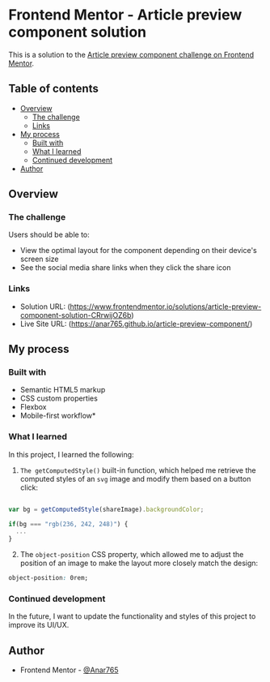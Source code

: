 # Frontend Mentor - Article preview component solution

This is a solution to the [Article preview component challenge on Frontend Mentor](https://www.frontendmentor.io/challenges/article-preview-component-dYBN_pYFT).

## Table of contents

- [Overview](#overview)
  - [The challenge](#the-challenge)
  - [Links](#links)
- [My process](#my-process)
  - [Built with](#built-with)
  - [What I learned](#what-i-learned)
  - [Continued development](#continued-development)
- [Author](#author)

## Overview

### The challenge

Users should be able to:

- View the optimal layout for the component depending on their device's screen size
- See the social media share links when they click the share icon

### Links

- Solution URL: (https://www.frontendmentor.io/solutions/article-preview-component-solution-CRrwijOZ6b)
- Live Site URL: (https://anar765.github.io/article-preview-component/)

## My process

### Built with

- Semantic HTML5 markup
- CSS custom properties
- Flexbox
- Mobile-first workflow*

### What I learned

In this project, I learned the following:

1) `The getComputedStyle()` built-in function, which helped me retrieve the computed styles of an `svg` image and modify them based on a button click: 

```js

var bg = getComputedStyle(shareImage).backgroundColor;

if(bg === "rgb(236, 242, 248)") {
  ...
}

```

2) The `object-position` CSS property, which allowed me to adjust the position of an image to make the layout more closely match the design:

```css
object-position: 0rem;
```

### Continued development

In the future, I want to update the functionality and styles of this project to improve its UI/UX.

## Author

- Frontend Mentor - [@Anar765](https://www.frontendmentor.io/profile/Anar765)
